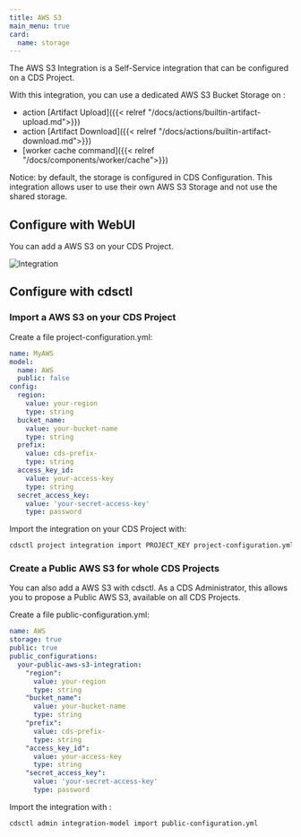 ```yaml
---
title: AWS S3
main_menu: true
card: 
  name: storage
---
```


The AWS S3 Integration is a Self-Service integration that can be configured on a CDS Project.

With this integration, you can use a dedicated AWS S3 Bucket Storage on :

- action [Artifact Upload]({{< relref "/docs/actions/builtin-artifact-upload.md">}})
- action [Artifact Download]({{< relref "/docs/actions/builtin-artifact-download.md">}})
- [worker cache command]({{< relref "/docs/components/worker/cache">}})

Notice: by default, the storage is configured in CDS Configuration. This integration
allows user to use their own AWS S3 Storage and not use the shared storage.

## Configure with WebUI

You can add a AWS S3 on your CDS Project.

![Integration](../images/aws-s3-integration-webui.png)

## Configure with cdsctl

### Import a AWS S3 on your CDS Project

Create a file project-configuration.yml:

```yml
name: MyAWS
model:
  name: AWS
  public: false
config:
  region:
    value: your-region
    type: string
  bucket_name:
    value: your-bucket-name
    type: string
  prefix:
    value: cds-prefix-
    type: string
  access_key_id:
    value: your-access-key
    type: string
  secret_access_key:
    value: 'your-secret-access-key'
    type: password
```

Import the integration on your CDS Project with:

```bash
cdsctl project integration import PROJECT_KEY project-configuration.yml
```

### Create a Public AWS S3 for whole CDS Projects

You can also add a AWS S3 with cdsctl. As a CDS Administrator,
this allows you to propose a Public AWS S3, available on all CDS Projects.

Create a file public-configuration.yml:

```yml
name: AWS
storage: true
public: true
public_configurations:
  your-public-aws-s3-integration:
    "region":
      value: your-region
      type: string
    "bucket_name":
      value: your-bucket-name
      type: string
    "prefix":
      value: cds-prefix-
      type: string
    "access_key_id":
      value: your-access-key
      type: string
    "secret_access_key":
      value: 'your-secret-access-key'
      type: password
```

Import the integration with :

```bash
cdsctl admin integration-model import public-configuration.yml
```
